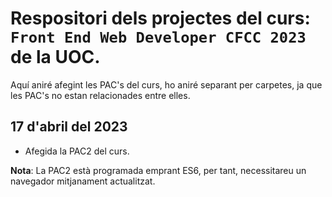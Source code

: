 # Respositori dels projectes del curs: `Front End Web Developer CFCC 2023` de la UOC.

Aquí aniré afegint les PAC's del curs, ho aniré separant per carpetes, ja que les PAC's no estan relacionades entre elles.

## 17 d'abril del 2023

- Afegida la PAC2 del curs.

**Nota**: La PAC2 està programada emprant ES6, per tant, necessitareu un navegador mitjanament actualitzat.
